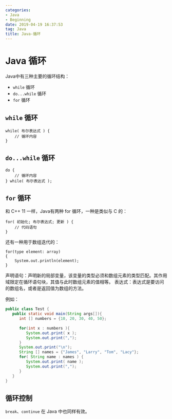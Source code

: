 ```yaml
---
categories:
- Java
- Beginning
date: 2019-04-19 16:37:53
tag: Java
title: Java-循环
---
```


# Java 循环

Java中有三种主要的循环结构：

* `while` 循环
* `do...while` 循环
* `for` 循环

## `while` 循环

```
while( 布尔表达式 ) {
    // 循环内容
}
```

## `do...while` 循环

```
do {
    // 循环内容
} while( 布尔表达式 );
```

## `for` 循环

和 C++ 11 一样，Java有两种 for 循环，一种是类似与 C 的：

```
for( 初始化; 布尔表达式; 更新 ) {
    // 代码语句
}
```

还有一种用于数组迭代的：

```
for(type element: array)
{
    System.out.println(element);
}
```

声明语句：声明新的局部变量，该变量的类型必须和数组元素的类型匹配。其作用域限定在循环语句块，其值与此时数组元素的值相等。
表达式：表达式是要访问的数组名，或者是返回值为数组的方法。

例如：

```java
public class Test {
   public static void main(String args[]){
      int [] numbers = {10, 20, 30, 40, 50};
 
      for(int x : numbers ){
         System.out.print( x );
         System.out.print(",");
      }
      System.out.print("\n");
      String [] names = {"James", "Larry", "Tom", "Lacy"};
      for( String name : names ) {
         System.out.print( name );
         System.out.print(",");
      }
   }
}
```

## 循环控制

`break`、`continue` 在 Java 中也同样有效。